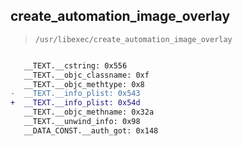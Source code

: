 ## create_automation_image_overlay

> `/usr/libexec/create_automation_image_overlay`

```diff

   __TEXT.__cstring: 0x556
   __TEXT.__objc_classname: 0xf
   __TEXT.__objc_methtype: 0x8
-  __TEXT.__info_plist: 0x543
+  __TEXT.__info_plist: 0x54d
   __TEXT.__objc_methname: 0x32a
   __TEXT.__unwind_info: 0x98
   __DATA_CONST.__auth_got: 0x148

```
